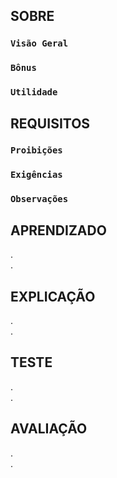 ## SOBRE
### `Visão Geral`<br>

### `Bônus`<br>

### `Utilidade`<br>

## REQUISITOS
### `Proibições`<br>

### `Exigências`<br>

### `Observações`<br>

## APRENDIZADO
. <br>
. <br>

## EXPLICAÇÃO
. <br>
. <br>

## TESTE
. <br>
. <br>

## AVALIAÇÃO
. <br>
. <br>